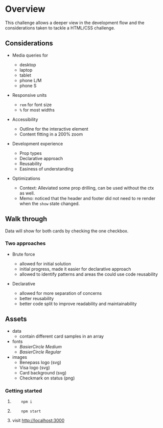 # Overview

This challenge allows a deeper view in the development flow and the considerations taken to tackle a HTML/CSS challenge.

## Considerations

- Media queries for

  - desktop
  - laptop
  - tablet
  - phone L/M
  - phone S

- Responsive units

  - `rem` for font size
  - `%` for most widths

- Accessibility

  - Outline for the interactive element
  - Content fitting in a 200% zoom

- Development experience

  - Prop types
  - Declarative approach
  - Reusability
  - Easiness of understanding

- Optimizations

  - Context: Alleviated some prop drilling, can be used without the ctx as well.
  - Memo: noticed that the header and footer did not need to re render when the `show` state changed.

## Walk through

Data will show for both cards by checking the one checkbox.

### Two approaches

- Brute force

  - allowed for initial solution
  - initial progress, made it easier for declarative approach
  - allowed to identify patterns and areas the could use code reusability

- Declarative

  - allowed for more separation of concerns
  - better reusability
  - better code split to improve readability and maintainability

## Assets

- data
  - contain different card samples in an array
- fonts
  - _BasierCircle Medium_
  - _BasierCircle Regular_
- images
  - Benepass logo (svg)
  - Visa logo (svg)
  - Card background (svg)
  - Checkmark on status (png)

### Getting started

1. ```shell
       npm i
   ```
2. ```shell
       npm start
   ```
3. visit [http://localhost:3000](http://localhost:3000)
